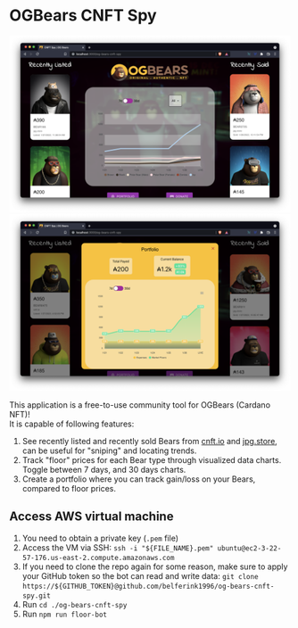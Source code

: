 # OGBears CNFT Spy

<img src='./docs/preview.png' />

<img src='./docs/preview_portfolio.png' />

This application is a free-to-use community tool for OGBears (Cardano NFT)!<br />
It is capable of following features:

1. See recently listed and recently sold Bears from [cnft.io](https://cnft.io) and [jpg.store](https://jpg.store), can be useful for "sniping" and locating trends.
2. Track "floor" prices for each Bear type through visualized data charts. Toggle between 7 days, and 30 days charts.
3. Create a portfolio where you can track gain/loss on your Bears, compared to floor prices.

## Access AWS virtual machine

1. You need to obtain a private key (`.pem` file)
2. Access the VM via SSH: `ssh -i "${FILE_NAME}.pem" ubuntu@ec2-3-22-57-176.us-east-2.compute.amazonaws.com`
3. If you need to clone the repo again for some reason, make sure to apply your GitHub token so the bot can read and write data: `git clone https://${GITHUB_TOKEN}@github.com/belferink1996/og-bears-cnft-spy.git`
4. Run `cd ./og-bears-cnft-spy`
5. Run `npm run floor-bot`

